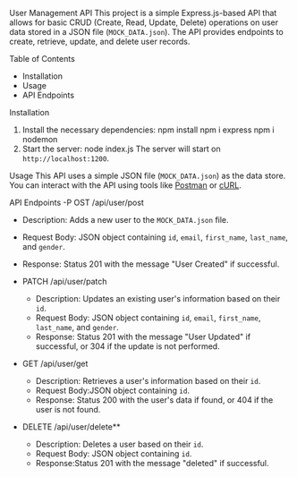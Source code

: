 User Management API
This project is a simple Express.js-based API that allows for basic CRUD (Create, Read, Update, Delete) operations on user data stored in a JSON file (`MOCK_DATA.json`). The API provides endpoints to create, retrieve, update, and delete user records.

Table of Contents
- Installation
- Usage
- API Endpoints

 Installation
1. Install the necessary dependencies:
  npm install
  npm i express
  npm i nodemon
2. Start the server:
     node index.js
     The server will start on `http://localhost:1200`.

Usage
This API uses a simple JSON file (`MOCK_DATA.json`) as the data store. You can interact with the API using tools like [Postman](https://www.postman.com/) or [cURL](https://curl.se/).

API Endpoints
-P OST /api/user/post
  - Description: Adds a new user to the `MOCK_DATA.json` file.
  - Request Body: JSON object containing `id`, `email`, `first_name`, `last_name`, and `gender`.
  - Response: Status 201 with the message "User Created" if successful.

- PATCH /api/user/patch
  - Description: Updates an existing user's information based on their `id`.
  - Request Body: JSON object containing `id`, `email`, `first_name`, `last_name`, and `gender`.
  - Response: Status 201 with the message "User Updated" if successful, or 304 if the update is not performed.

- GET /api/user/get
  - Description: Retrieves a user's information based on their `id`.
  - Request Body:JSON object containing `id`.
  - Response: Status 200 with the user's data if found, or 404 if the user is not found.

- DELETE /api/user/delete**
  - Description: Deletes a user based on their `id`.
  - Request Body: JSON object containing `id`.
  - Response:Status 201 with the message "deleted" if successful.


